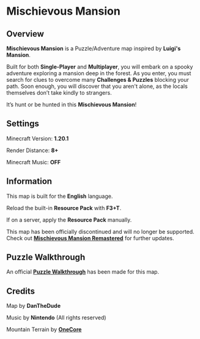 # Mischievous Mansion

## Overview

**Mischievous Mansion** is a Puzzle/Adventure map inspired by **Luigi's Mansion**.

Built for both **Single-Player** and **Multiplayer**, you will embark on a spooky adventure exploring a mansion deep in the forest. As you enter, you must search for clues to overcome many **Challenges & Puzzles** blocking your path. Soon enough, you will discover that you aren't alone, as the locals themselves don’t take kindly to strangers.

It’s hunt or be hunted in this **Mischievous Mansion**!

## Settings

Minecraft Version: **1.20.1**

Render Distance: **8+**

Minecraft Music: **OFF**

## Information

This map is built for the **English** language.

Reload the built-in **Resource Pack** with **F3+T**.

If on a server, apply the **Resource Pack** manually.

This map has been officially discontinued and will no longer be supported. Check out **[Mischievous Mansion Remastered](https://www.planetminecraft.com/project/mischievous-mansion-remastered/)** for further updates.

## Puzzle Walkthrough

An official **[Puzzle Walkthrough](https://youtu.be/_PzXxtfSLM0﻿)** has been made for this map.

## Credits

Map by **DanTheDude**

Music by **Nintendo** (All rights reserved)

Mountain Terrain by **[OneCore](https://www.planetminecraft.com/project/the-shattered-peaks-7-3-2021-practice-map/)**
